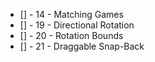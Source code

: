 * [] - 14 - Matching Games
* [] - 19 - Directional Rotation
* [] - 20 - Rotation Bounds
* [] - 21 - Draggable Snap-Back
